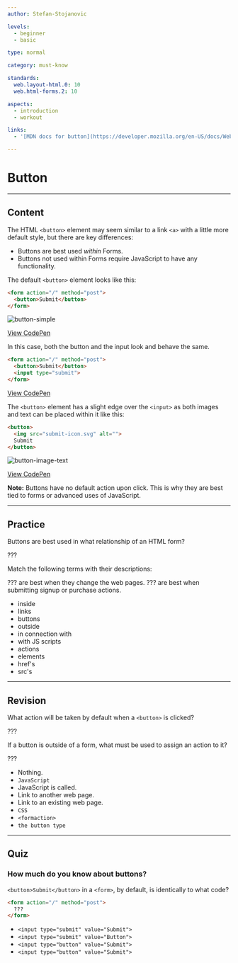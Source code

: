 ```yaml
---
author: Stefan-Stojanovic

levels:
  - beginner
  - basic

type: normal

category: must-know

standards:
  web.layout-html.0: 10
  web.html-forms.2: 10

aspects:
  - introduction
  - workout

links:
  - '[MDN docs for button](https://developer.mozilla.org/en-US/docs/Web/HTML/Element/button){documentation}'

---
```

# Button
---
## Content

The HTML `<button>` element may seem similar to a link `<a>` with a little more default style, but there are key differences:

* Buttons are best used *within* Forms.
* Buttons not used within Forms require JavaScript to have any functionality.

The default `<button>` element looks like this:

```html
<form action="/" method="post">
  <button>Submit</button>
</form>
```

![button-simple](https://img.enkipro.com/34850e7186f600675efdce8a5ddd2f84.png)

[View CodePen](https://codepen.io/enkidevs/pen/dKQxjM)

In this case, both the button and the input look and behave the same.

```html
<form action="/" method="post">
  <button>Submit</button>
  <input type="submit">
</form>
```

[View CodePen](https://codepen.io/enkidevs/pen/rryRQp)

The `<button>` element has a slight edge over the `<input>` as both images and text can be placed within it like this:

```html
<button>
  <img src="submit-icon.svg" alt="">
  Submit
</button>
```

![button-image-text](https://img.enkipro.com/e3328ae1e6d8d355596f342c02d25c44.png)

[View CodePen](https://codepen.io/enkidevs/pen/VdqZdQ)

**Note:** Buttons have no default action upon click. This is why they are best tied to forms or advanced uses of JavaScript.

---
## Practice

Buttons are best used in what relationship of an HTML form?

???

Match the following terms with their descriptions:


??? are best when they change the web pages.
??? are best when submitting signup or purchase actions.

* inside
* links
* buttons
* outside
* in connection with
* with JS scripts
* actions
* elements
* href's
* src's

---
## Revision

What action will be taken by default when a `<button>` is clicked?

???

If a button is outside of a form, what must be used to assign an action to it?

???

* Nothing.
* `JavaScript`
* JavaScript is called.
* Link to another web page.
* Link to an existing web page.
* `CSS`
* `<formaction>`
* `the button type`


---
## Quiz

### How much do you know about buttons?

`<button>Submit</button>` in a `<form>`, by default, is identically to what code?

```html
<form action="/" method="post">
  ???
</form>
```

* `<input type="submit" value="Submit">`
* `<input type="submit" value="Button">`
* `<input type="button" value="Submit">`
* `<input type="button" value="Submit">`
